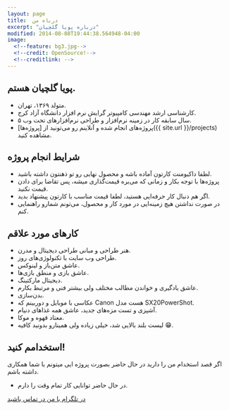 ```yaml
---
layout: page
title:  درباه من
excerpt: "درباره پویا گلچیان"
modified: 2014-08-08T19:44:38.564948-04:00
image:
  <!--feature: bg3.jpg-->
  <!--credit: OpenSource!-->
  <!--creditlink: -->
---
```

## پویا گلچیان هستم.

* متولد ۱۳۶۹، تهران.
* کارشناسی ارشد مهندسی کامپیوتر گرایش نرم افزار دانشگاه آزاد کرج.
*  ۵ سال سابقه کار در زمینه نرم‌افزار و طراحی نرم‌افزارهای تحت وب.
* پروژه‌های انجام شده و آنلاینم رو می‌تونید از [پروژه‌ها]({{ site.url }}/projects) مشاهده کنید.

## شرایط انجام پروژه

* لطفا داکیومنت کارتون آماده باشه و محصول نهایی رو تو ذهنتون داشته باشید.
* پروژه‌ها با توجه بکار و زمانی که می‌بره قیمت‌گذاری میشه، پس تقاضا برای دادن قیمت نکنید.
* اگر هم دنبال کار حرفه‌ایی هستید، لطفا قیمت مناسب با کارتون پیشنهاد بدید.
* در صورت نداشتن هیچ زمینه‌ایی در مورد کار و محصول، می‌تونم شمارو راهنمایی کنم.

## کارهای مورد علاقم
* هنر طراحی و مبانی طراحی دیجیتال و مدرن.
* طراحی وب سایت با تکنولوژی‌های روز.
* عاشق متن‌باز و لینوکس.
* عاشق بازی و منطق بازی‌ها.
* دیجیتال مارکتینگ.
* عاشق یادگیری و خواندن مطالب مختلف ولی بیشتر فنی و مرتبط بکارم.
* بدن‌سازی.
* عکاسی با موبایل و دوربینم که Canon هست مدل SX20PowerShot.
* آشپزی و تست مزه‌های جدید، عاشق همه غذاهای دنیام.
* معتاد قهوه و موکا.
* لیست بلند بالایی شد، خیلی زیاده ولی همینارو بدونید کافیه 😁.

## استخدامم کنید!
اگر قصد استخدام من را دارید در حال حاضر بصورت پروژه ایی میتونم با شما همکاری داشته باشم.

* در حال حاضر توانایی کار تمام وقت را دارم.


<a markdown="0" href="https://t.me/iCoder" target="_blank" class="btn"><i class="fa fa-telegram"></i> در تلگرام با من در تماس باشید </a>

